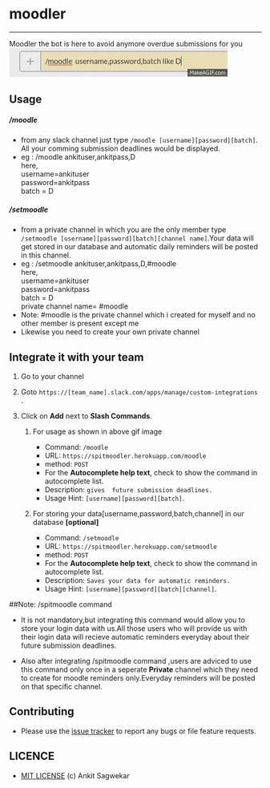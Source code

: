 # moodler
--------------
Moodler the bot is here to avoid anymore overdue submissions for you 
![img](https://raw.githubusercontent.com/ankit96/moodler/master/demo.gif)



## Usage

##### /moodle
- from any slack channel just type `/moodle [username][password][batch]`. All your comming submission deadlines would be displayed.
- eg : /moodle ankituser,ankitpass,D<br />
      here,<br />
      username=ankituser<br />
      password=ankitpass<br />
      batch = D
      

##### /setmoodle
- from a private channel in which you are the only member type `/setmoodle [username][password][batch][channel name]`.Your data will get stored in
our  database and automatic daily reminders will be posted in this channel.
- eg : /setmoodle ankituser,ankitpass,D,#moodle<br />
      here,<br />
      username=ankituser<br />
      password=ankitpass<br />
      batch = D<br />
      private channel name= #moodle<br />
- Note: #moodle is the private channel which i created for myself and no other member is present except me
- Likewise you need to create your own private channel 


## Integrate it with your team


1. Go to your channel
2. Goto `https://[team_name].slack.com/apps/manage/custom-integrations	`.
3. Click on **Add** next to **Slash Commands**.


   1. For usage as shown in above gif image
   
       - Command: `/moodle`
       - URL: `https://spitmoodler.herokuapp.com/moodle`
       - method: `POST`
       - For the **Autocomplete help text**, check to show the command in autocomplete list.
       - Description: `gives  future submission deadlines.`
       - Usage Hint: `[username][password][batch]`.
       
   2. For storing your data[username,password,batch,channel] in our database **[optional]**
   
       - Command: `/setmoodle`
       - URL: `https://spitmoodler.herokuapp.com/setmoodle`
       - method: `POST`
       - For the **Autocomplete help text**, check to show the command in autocomplete list.
       - Description: `Saves your data for automatic reminders.`
       - Usage Hint: `[username][password][batch][channel]`.


##Note: /spitmoodle command

- It is not mandatory,but integrating this command would allow you to store your login data with us.All those
 users who will provide us with  their login data will recieve automatic reminders everyday about 
 their future submission deadlines.
 
- Also after integrating /spitmoodle command ,users are adviced to use this command only once in a seperate **Private** channel which they 
need to create for moodle reminders only.Everyday reminders will be posted on that specific channel.


## Contributing
- Please use the [issue tracker](https://github.com/ankit96/moodler/issues) to report any bugs or file feature requests.

## LICENCE

- [MIT LICENSE](https://github.com/ankit96/moodler/blob/master/LICENSE) (c) Ankit Sagwekar

